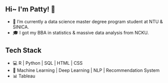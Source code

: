 ## Hi~ I'm Patty! 👋
- 🌱 I’m currently a data science master degree program student at NTU & SINICA.
- 🎓 I got my BBA in statistics & massive data analysis from NCKU.


## Tech Stack
- 💻 R | Python | SQL | HTML | CSS
- 💎 Machine Learning | Deep Learning | NLP | Recommendation System
- 📊 Tableau
<!---
patty5916/patty5916 is a ✨ special ✨ repository because its `README.md` (this file) appears on your GitHub profile.
You can click the Preview link to take a look at your changes.
--->
